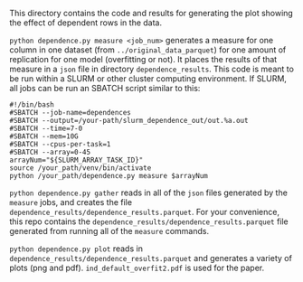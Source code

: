This directory contains the code and results for generating the plot showing the effect of dependent rows in the data.

`python dependence.py measure <job_num>` generates a measure for one column in one dataset (from `../original_data_parquet`) for one amount of replication for one model (overfitting or not). It places the results of that measure in a `json` file in directory `dependence_results`. This code is meant to be run within a SLURM or other cluster computing environment. If SLURM, all jobs can be run an SBATCH script similar to this:

```
#!/bin/bash
#SBATCH --job-name=dependences
#SBATCH --output=/your-path/slurm_dependence_out/out.%a.out
#SBATCH --time=7-0
#SBATCH --mem=10G
#SBATCH --cpus-per-task=1
#SBATCH --array=0-45
arrayNum="${SLURM_ARRAY_TASK_ID}"
source /your_path/venv/bin/activate
python /your_path/dependence.py measure $arrayNum
```

`python dependence.py gather` reads in all of the `json` files generated by the `measure` jobs, and creates the file `dependence_results/dependence_results.parquet`. For your convenience, this repo contains the `dependence_results/dependence_results.parquet` file generated from running all of the `measure` commands.

`python dependence.py plot` reads in `dependence_results/dependence_results.parquet` and generates a variety of plots (png and pdf). `ind_default_overfit2.pdf` is used for the paper.